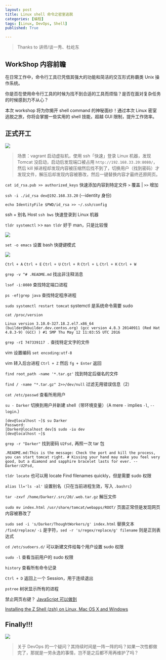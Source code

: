 ```yaml
---
layout: post
title: Linux shell 命令之密室逃脱 
categories: [编程]
tags: [Linux, DevOps, Shell]
published: True

---
```


> Thanks to 讲师/谈一秀、杜屹东

## WorkShop 内容前瞻

在日常工作中，命令行工具已凭借其强大的功能和简洁的交互形式称霸类 Unix 操作系统。

你是否在使用命令行工具的时候为找不到合适的工具而烦恼？是否在面对复杂任务的时候感到力不从心？

本次 workshop 将为你揭开 shell command 的神秘面纱！通过本次 Linux 密室逃脱之旅，你将会掌握一些实用的 shell 技能，超越 GUI 限制，提升工作效率。

## 正式开工

![](http://7xjbdq.com1.z0.glb.clouddn.com/images/2016/1471433233240.png)

> 场景：vagrant 启动虚拟机，使用 ssh「快速」登录 Linux 机器，发现 Tomcat 没启动，启动后发现端口被占用 `http://192.168.33.20:8080/`，然后 kill 掉进程却发现内容被压缩然后找不到了，切换用户（找到密码）才发现文件，解压后却发现内容被篡改，然后一键替换内容才最终还原网页。

`cat id_rsa.pub >> authorized_keys` 快速添加内容到特定文件 `>` 覆盖 | `>>` 增加

`ssh -i ./id_rsa dev@192.168.33.20` (--identity 身份)

`echo IdentityFile $PWD/id_rsa >> ~/.ssh/config` 

ssh + 别名 Host `ssh bws` 快速登录到 Linux 机器

`tldr systemctl` >> `man tldr` 好于 man，只是比较慢

![](http://7xjbdq.com1.z0.glb.clouddn.com/images/2016/1471427377924.png)

`set -o emacs` 设置 bash 快捷键模式

![](http://7xjbdq.com1.z0.glb.clouddn.com/images/2016/1471427513741.png)

`Ctrl + A` `Ctrl + E` `Ctrl + U` `Ctrl + R` `Ctrl + L` `Ctrl + K` `Ctrl + W`

`grep -v ^# .README.md` 找出非注释消息

`lsof -i:8080` 查找特定端口进程

`ps -ef|grep java` 查找特定程序进程

`sudo systemctl restart tomcat` systemctl 是系统命令需要 sudo

`cat /proc/version`

    Linux version 3.10.0-327.18.2.el7.x86_64 (builder@kbuilder.dev.centos.org) (gcc version 4.8.3 20140911 (Red Hat 4.8.3-9) (GCC) ) #1 SMP Thu May 12 11:03:55 UTC 2016

`grep -rI 747339117 .` 查找特定文字的文件

vim 设置编码 `set encoding:utf-8`

vim 转入后台进程 `Ctrl + Z` 然后 `fg + Enter` 返回

`find root_path -name '*.tar.gz'` 找到特定后缀名的文件

`find / -name "*.tar.gz" 2>>/dev/null` 过滤无用错误信息（2）

`cat /etc/passwd` 查看所用用户

`su - Darker` 切换到用户并新建 shell（带环境变量）（A mere `-` implies `-l`, `--login`.）

    [dev@localhost ~]$ su Darker
    Password:
    [Darker@localhost dev]$ sudo -iu dev
    [dev@localhost ~]$

`grep -r "Darker"` 找到密码 `U2Fsd,` 再照一次 tar 包

    .README.md:This is the message: Check the port and kill the process, you can start tomcat right. # Kissing your hand may make you feel very good, but a diamond and sapphire bracelet lasts for ever. -- Darker:U2Fsd,

`tldr locate` 也可以用 locate Find filenames quickly，但是需要 sudo 权限

`alias ll='ls -al'` 设置别名（只在当前进程生效，写入 `.bashrc`）

`tar -zxvf /home/Darker/.src/20/.web.tar.gz` 解压文件

`sudo mv index.html /usr/share/tomcat/webapps/ROOT/` 页面正常但是发现网页内容被篡改了

`sudo sed -i 's/Darker/ThoughtWorkers/g' index.html` 替换文本 `/find/replace/` `-i` 是字符，`sed -r 's/regex/replace/g' filename` 则是正则表达式

`cd /etc/sudoers.d/` 可以新建文件给每个用户设置 sudo 权限

`sudo -l` 查看当前用户的 sudo 权限

`history` 查看所有命令记录

`Ctrl + D` 返回上一个 Session，用于连续退出

`pstree` 树状显示所有的进程

禁止网页右键？ [JavaScript 可以做到](http://www.chhua.com/web-note2825)

[Installing the Z Shell (zsh) on Linux, Mac OS X and Windows](https://gist.github.com/derhuerst/12a1558a4b408b3b2b6e)

## Finally!!!

![](http://7xjbdq.com1.z0.glb.clouddn.com/images/2016/1471432922494.png)

> 关于 DevOps 的一个疑问？其持续时间是一阵一阵的吗？如果一次性都做完了，那就是一劳永逸的事情，岂不是之后都不用再维护了吗？

